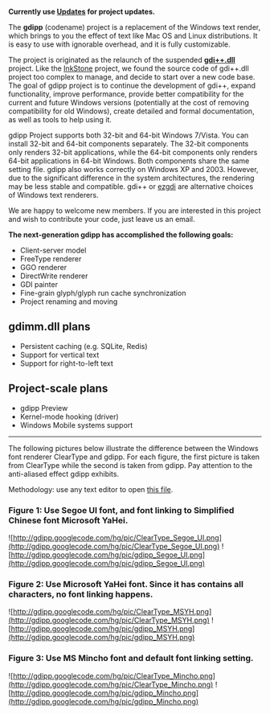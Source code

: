 **Currently use [Updates](http://code.google.com/p/gdipp/wiki/Updates) for project updates.**

The **gdipp** (codename) project is a replacement of the Windows text render, which brings to you the effect of text like Mac OS and Linux distributions. It is easy to use with ignorable overhead, and it is fully customizable.

The project is originated as the relaunch of the suspended **[gdi++.dll](http://drwatson.nobody.jp/gdi++/index-en.html)** project. Like the [InkStone](http://inkstone.sourceforge.net/) project, we found the source code of gdi++.dll project too complex to manage, and decide to start over a new code base. The goal of gdipp project is to continue the development of gdi++, expand functionality, improve performance, provide better compatibility for the current and future Windows versions (potentially at the cost of removing compatibility for old Windows), create detailed and formal documentation, as well as tools to help using it.

gdipp Project supports both 32-bit and 64-bit Windows 7/Vista. You can install 32-bit and 64-bit components separately. The 32-bit components only renders 32-bit applications, while the 64-bit components only renders 64-bit applications in 64-bit Windows. Both components share the same setting file. gdipp also works correctly on Windows XP and 2003. However, due to the significant difference in the system architectures, the rendering may be less stable and compatible. gdi++ or [ezgdi](http://code.google.com/p/ezgdi/) are alternative choices of Windows text renderers.

We are happy to welcome new members. If you are interested in this project and wish to contribute your code, just leave us an email.

**The next-generation gdipp has accomplished the following goals:**
  * Client-server model
  * FreeType renderer
  * GGO renderer
  * DirectWrite renderer
  * GDI painter
  * Fine-grain glyph/glyph run cache synchronization
  * Project renaming and moving

## gdimm.dll plans ##
  * Persistent caching (e.g. SQLite, Redis)
  * Support for vertical text
  * Support for right-to-left text

## Project-scale plans ##
  * gdipp Preview
  * Kernel-mode hooking (driver)
  * Windows Mobile systems support


---


The following pictures below illustrate the difference between the Windows font renderer ClearType and gdipp. For each figure, the first picture is taken from ClearType while the second is taken from gdipp. Pay attention to the anti-aliased effect gdipp exhibits.

Methodology: use any text editor to open [this file](http://gdipp.googlecode.com/hg/pic/Tqbfjotld.txt).

### **Figure 1: Use Segoe UI font, and font linking to Simplified Chinese font Microsoft YaHei.** ###


![http://gdipp.googlecode.com/hg/pic/ClearType_Segoe_UI.png](http://gdipp.googlecode.com/hg/pic/ClearType_Segoe_UI.png)
![http://gdipp.googlecode.com/hg/pic/gdipp_Segoe_UI.png](http://gdipp.googlecode.com/hg/pic/gdipp_Segoe_UI.png)

### **Figure 2: Use Microsoft YaHei font. Since it has contains all characters, no font linking happens.** ###

![http://gdipp.googlecode.com/hg/pic/ClearType_MSYH.png](http://gdipp.googlecode.com/hg/pic/ClearType_MSYH.png)
![http://gdipp.googlecode.com/hg/pic/gdipp_MSYH.png](http://gdipp.googlecode.com/hg/pic/gdipp_MSYH.png)

### **Figure 3: Use MS Mincho font and default font linking setting.** ###

![http://gdipp.googlecode.com/hg/pic/ClearType_Mincho.png](http://gdipp.googlecode.com/hg/pic/ClearType_Mincho.png)
![http://gdipp.googlecode.com/hg/pic/gdipp_Mincho.png](http://gdipp.googlecode.com/hg/pic/gdipp_Mincho.png)